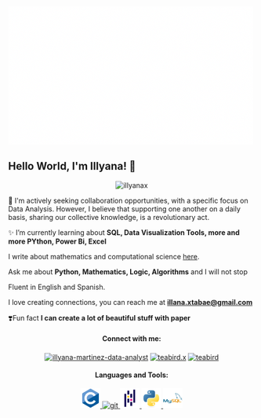 ![](giphy.gif)

## Hello World, I'm Illyana! 👋

<p align="center"> <img src="https://komarev.com/ghpvc/?username=illyanax&label=Profile%20views&color=0e75b6&style=flat" alt="illyanax" /> </p>

🤝 I'm actively seeking collaboration opportunities, with a specific focus on Data Analysis. However, I believe that supporting one another on a daily basis, sharing our collective knowledge, is a revolutionary act.

✨ I’m currently learning about **SQL, Data Visualization Tools, more and more PYthon, Power Bi, Excel**

I write about mathematics and computational science [here](https://talentosistemas.org/).

Ask me about **Python, Mathematics, Logic, Algorithms** and I will not stop

Fluent in English and Spanish.

I love creating connections, you can reach me at **illana.xtabae@gmail.com**

❣️Fun fact **I can create a lot of beautiful stuff with paper**

<h4 align="center">Connect with me:</h4>
<p align="center">
<a href="https://linkedin.com/in/illyana-martinez-data-analyst" target="blank"><img align="center" src="https://raw.githubusercontent.com/rahuldkjain/github-profile-readme-generator/master/src/images/icons/Social/linked-in-alt.svg" alt="illyana-martinez-data-analyst" height="30" width="40" /></a>
<a href="https://instagram.com/teabird.x" target="blank"><img align="center" src="https://raw.githubusercontent.com/rahuldkjain/github-profile-readme-generator/master/src/images/icons/Social/instagram.svg" alt="teabird.x" height="30" width="40" /></a>
<a href="https://www.leetcode.com/teabird" target="blank"><img align="center" src="https://raw.githubusercontent.com/rahuldkjain/github-profile-readme-generator/master/src/images/icons/Social/leet-code.svg" alt="teabird" height="30" width="40" /></a>
</p>

<h4 align="center">Languages and Tools:</h4>
<p align="center"> <a href="https://www.cprogramming.com/" target="_blank" rel="noreferrer"> <img src="https://raw.githubusercontent.com/devicons/devicon/master/icons/c/c-original.svg" alt="c" width="" height="40"/> </a> <a href="https://git-scm.com/" target="_blank" rel="noreferrer"> <img src="https://www.vectorlogo.zone/logos/git-scm/git-scm-icon.svg" alt="git" width="40" height="40"/> </a> <a href="https://pandas.pydata.org/" target="_blank" rel="noreferrer"> <img src="https://raw.githubusercontent.com/devicons/devicon/2ae2a900d2f041da66e950e4d48052658d850630/icons/pandas/pandas-original.svg" alt="pandas" width="40" height="40"/> </a> <a href="https://www.python.org" target="_blank" rel="noreferrer"> <img src="https://raw.githubusercontent.com/devicons/devicon/master/icons/python/python-original.svg" alt="python" width="40" height="40"/> </a> <a href="https://www.mysql.com/" target="_blank" rel="noreferrer"> <img src="https://raw.githubusercontent.com/devicons/devicon/master/icons/mysql/mysql-original-wordmark.svg" alt="mysql" width="40" height="40"/> </a>
</p>
